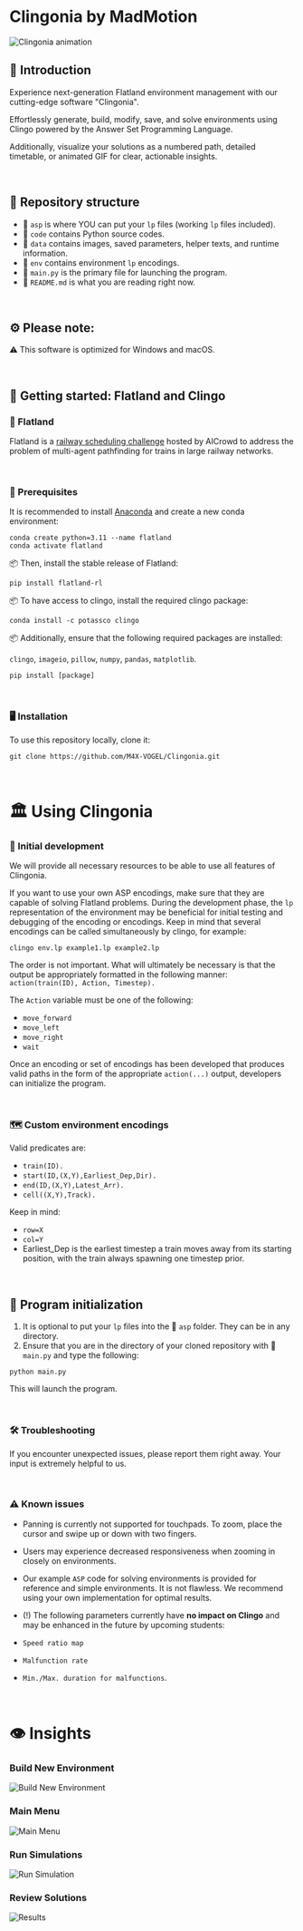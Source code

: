 # Clingonia by MadMotion

![Clingonia animation](data/png/title_gif.gif)

## 🌹 Introduction
Experience next-generation Flatland environment management with our cutting-edge software "Clingonia".

Effortlessly generate, build, modify, save, and solve environments using Clingo powered by the Answer Set Programming Language.

Additionally, visualize your solutions as a numbered path, detailed timetable, or animated GIF for clear, actionable insights.

<br>

## 🏡 Repository structure

- 📁 `asp` is where YOU can put your `lp` files (working `lp` files included).
- 📁 `code` contains Python source codes.
- 📁 `data` contains images, saved parameters, helper texts, and runtime information.
- 📁 `env` contains environment `lp` encodings.
- 📝 `main.py` is the primary file for launching the program.
- 📝 `README.md` is what you are reading right now.

<br>

## ⚙️ Please note:

⚠️ This software is optimized for Windows and macOS.

<br>

## 🌱 Getting started: Flatland and Clingo

### 🚆 Flatland
Flatland is a [railway scheduling challenge](https://flatland.aicrowd.com/intro.html) hosted by AICrowd to address the problem of multi-agent pathfinding for trains in large railway networks.

<br>

### 📜 Prerequisites

It is recommended to install [Anaconda](https://www.anaconda.com/distribution/) and create a new conda environment:
```
conda create python=3.11 --name flatland
conda activate flatland
```

📦 Then, install the stable release of Flatland:
```
pip install flatland-rl
```

📦 To have access to clingo, install the required clingo package:
```
conda install -c potassco clingo
```

📦 Additionally, ensure that the following required packages are installed:

`clingo`, `imageio`, `pillow`, `numpy`, `pandas`, `matplotlib`.
```
pip install [package]
```

<br>

### 🖥️ Installation

To use this repository locally, clone it:
```
git clone https://github.com/M4X-VOGEL/Clingonia.git
```

<br>

# 🏛️ Using Clingonia

### 🐣 Initial development

We will provide all necessary resources to be able to use all features of Clingonia.

If you want to use your own ASP encodings, make sure that they are capable of solving Flatland problems.  During the development phase, the `lp` representation of the environment may be beneficial for initial testing and debugging of the encoding or encodings.  Keep in mind that several encodings can be called simultaneously by clingo, for example:
```
clingo env.lp example1.lp example2.lp
```

The order is not important.  What will ultimately be necessary is that the output be appropriately formatted in the following manner:
`action(train(ID), Action, Timestep).` 

The `Action` variable must be one of the following:
- `move_forward`
- `move_left`
- `move_right`
- `wait`

Once an encoding or set of encodings has been developed that produces valid paths in the form of the appropriate `action(...)` output, developers can initialize the program.

<br>

### 🗺️ Custom environment encodings

Valid predicates are:
- `train(ID).`
- `start(ID,(X,Y),Earliest_Dep,Dir).`
- `end(ID,(X,Y),Latest_Arr).`
- `cell((X,Y),Track).`

Keep in mind:
- `row=X`
- `col=Y`
- Earliest_Dep is the earliest timestep a train moves away from its starting position, with the train always spawning one timestep prior.


<br>

## 🚀 Program initialization

1. It is optional to put your `lp` files into the 📁 `asp` folder. They can be in any directory.
2. Ensure that you are in the directory of your cloned repository with 📝 `main.py` and type the following:
```
python main.py
```
This will launch the program.

<br>

### 🛠️ Troubleshooting

If you encounter unexpected issues, please report them right away. Your input is extremely helpful to us.

<br>

### ⚠️ Known issues

- Panning is currently not supported for touchpads. To zoom, place the cursor and swipe up or down with two fingers.
- Users may experience decreased responsiveness when zooming in closely on environments.
- Our example `ASP` code for solving environments is provided for reference and simple environments. It is not flawless. We recommend using your own implementation for optimal results.

- (!) The following parameters currently have **no impact on Clingo** and may be enhanced in the future by upcoming students:
- `Speed ratio map`
- `Malfunction rate`
- `Min./Max. duration for malfunctions`.

<br>

# 👁️ Insights

### Build New Environment
![Build New Environment](data/readme_png/Build.png)

### Main Menu
![Main Menu](data/readme_png/Menu.png)

### Run Simulations
![Run Simulation](data/readme_png/Solve.png)

### Review Solutions
![Results](data/readme_png/Results.png)
